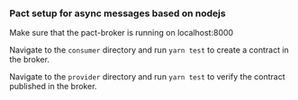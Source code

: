 ### Pact setup for async messages based on nodejs

Make sure that the pact-broker is running on localhost:8000

Navigate to the `consumer` directory and run `yarn test` to create a contract in the broker.

Navigate to the `provider` directory and run `yarn test` to verify the contract published in the broker.
